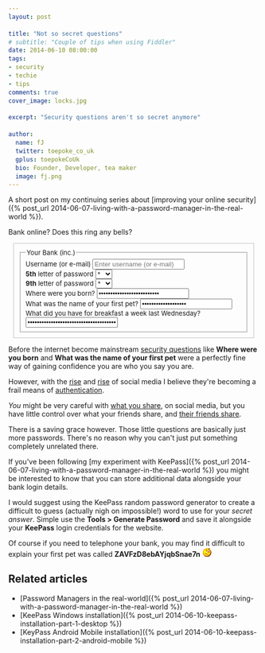 ```yaml
---
layout: post

title: "Not so secret questions"
# subtitle: "Couple of tips when using Fiddler"
date: 2014-06-10 08:00:00
tags: 
- security
- techie
- tips
comments: true
cover_image: locks.jpg

excerpt: "Security questions aren't so secret anymore"

author:
  name: fJ
  twitter: toepoke_co_uk
  gplus: toepokeCoUk 
  bio: Founder, Developer, tea maker
  image: fj.png
---
```


A short post on my continuing series about [improving your online security]({% post_url 2014-06-07-living-with-a-password-manager-in-the-real-world %}).

Bank online?  Does this ring any bells?

    
<form role="form" style="margin: 10px; padding: 10px; font-size: small;border: solid 1px silver;">
  <fieldset>
  <legend>Your Bank (inc.)</legend>
  <div class="form-group">
    <label for="exampleInputEmail1">Username (or e-mail)</label>
    <input type="email" class="form-control" id="exampleInputEmail1" placeholder="Enter username (or e-mail)">
  </div>
  <div class="form-group">
    <label for="exampleInputPassword1"><strong>5th</strong> letter of password</label>
    <select class="form-control">
			<option>*</option>
			<option>a</option>
			<option>b</option>
			<option>...</option>
			<option>z</option>
			<option>0</option>
			<option>1</option>
			<option>...</option>
			<option>9</option>
		</select>
		
  </div>
  <div class="form-group">
    <label for="exampleInputPassword1"><strong>9th</strong> letter of password</label>
    <select class="form-control">
			<option>*</option>
			<option>a</option>
			<option>b</option>
			<option>...</option>
			<option>z</option>
			<option>0</option>
			<option>1</option>
			<option>...</option>
			<option>9</option>
		</select>
		
  </div>
  <div class="form-group">
    <label for="sec1">Where were you born?</label>
    <input class="form-control" type="password" id="sec1" value="In a barn, so my mum says!">
  </div>
  <div class="form-group">
    <label for="sec2">What was the name of your first pet?</label>
    <input class="form-control" type="password" id="sec2" value="Goldie the goldfish">
  </div>
  <div class="form-group">
    <label for="sec3">What did you have for breakfast a week last Wednesday?</label>
    <input class="form-control" type="password" id="sec3" value="Bacon sarnie and brown sauce ... magic!">
  </div>
	</fieldset>
</form> 

Before the internet become mainstream [security questions](http://en.wikipedia.org/wiki/Security_question) like **Where were you born** and **What was the name of your first pet** were a perfectly fine way of gaining confidence you are who you say you are.

However, with the [rise](https://facebook.com/toepoke) and [rise](https://twitter.com/toepoke_co_uk) of social media I believe they're becoming a frail means of [authentication](http://en.wikipedia.org/wiki/Authentication).

_You_ might be very careful with [what you share](http://mashable.com/2013/07/09/facebook-privacy-how-to/), on social media, but you have little control over what your friends share, and [their friends share](http://gizmodo.com/5882027/sharing-with-friends-of-friends-on-facebook-exposes-you-to-150000-people).

There is a saving grace however.  Those little questions are basically just more passwords.  There's no reason why you can't just put something completely unrelated there.

If you've been following [my experiment with KeePass]({% post_url 2014-06-07-living-with-a-password-manager-in-the-real-world %}) you might be interested to know that you can store additional data alongside your bank login details.  

I would suggest using the KeePass random password generator to create a difficult to guess (actually nigh on impossible!) word to use for your _secret answer_.  Simple use the **Tools &gt; Generate Password** and save it alongside your **KeePass** login credentials for the website.

Of course if you need to telephone your bank, you may find it difficult to explain your first pet was called **ZAVFzD8ebAYjqbSnae7n** <img src="/images/wink.png" alt="wink" title="wink" />

## Related articles
- [Password Managers in the real-world]({% post_url 2014-06-07-living-with-a-password-manager-in-the-real-world %})
- [KeePass Windows installation]({% post_url 2014-06-10-keepass-installation-part-1-desktop %})
- [KeyPass Android Mobile installation]({% post_url 2014-06-10-keepass-installation-part-2-android-mobile %})
